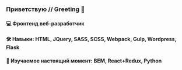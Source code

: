 ### Приветствую    //    Greeting 👋


#### 💻 Фронтенд веб-разработчик   

#### 🛠 Навыки: HTML, JQuery, SASS, SCSS, Webpack, Gulp, Wordpress, Flask  
#### 🌱 Изучаемое настоящий момент: BEM, React+Redux, Python  

